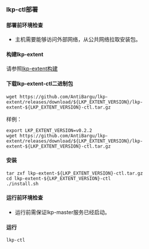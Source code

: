 ### lkp-ctl部署

#### 部署前环境检查

- 主机需要能够访问外部网络，从公共网络拉取安装包。



#### 构建lkp-extent

请参照[lkp-extent构建](../build/lkp-extent构建.md)



#### 下载lkp-extent-ctl二进制包

```shell
wget https://github.com/AntiBargu/lkp-extent/releases/download/${LKP_EXTENT_VERSION}/lkp-extent-${LKP_EXTENT_VERSION}-ctl.tar.gz
```

样例：

```shell
export LKP_EXTENT_VERSION=v0.2.2
wget https://github.com/AntiBargu/lkp-extent/releases/download/${LKP_EXTENT_VERSION}/lkp-extent-${LKP_EXTENT_VERSION}-ctl.tar.gz
```



#### 安装

```shell
tar zxf lkp-extent-${LKP_EXTENT_VERSION}-ctl.tar.gz
cd lkp-extent-${LKP_EXTENT_VERSION}-ctl
./install.sh
```



#### 运行前环境检查

- 运行前需保证lkp-master服务已经启动。



#### 运行

```shell
lkp-ctl
```

